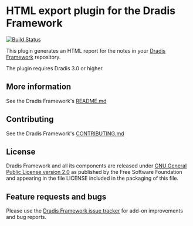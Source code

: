 # HTML export plugin for the Dradis Framework

[![Build Status](https://secure.travis-ci.org/dradis/dradis-html_export.png?branch=master)](http://travis-ci.org/dradis/dradis-html_export)


This plugin generates an HTML report for the notes in your [Dradis Framework](https://github.com/dradis/dradisframework) repository.

The plugin requires Dradis 3.0 or higher.


## More information

See the Dradis Framework's [README.md](https://github.com/dradis/dradisframework/blob/master/README.md)


## Contributing

See the Dradis Framework's [CONTRIBUTING.md](https://github.com/dradis/dradisframework/blob/master/CONTRIBUTING.md)


## License

Dradis Framework and all its components are released under [GNU General Public License version 2.0](http://www.gnu.org/licenses/old-licenses/gpl-2.0.html) as published by the Free Software Foundation and appearing in the file LICENSE included in the packaging of this file.


## Feature requests and bugs

Please use the [Dradis Framework issue tracker](https://github.com/dradis/dradis-ce/issues) for add-on improvements and bug reports.
